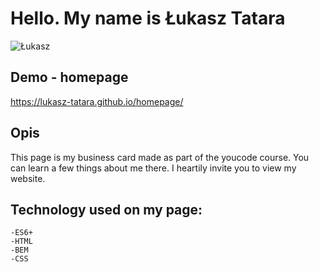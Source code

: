 # Hello. My name is Łukasz Tatara
![Łukasz](https://www.zapisz.net/imagesnew/2021/05/01/055c1395afab26cad288f8495770c95c.jpg)
## Demo - homepage
https://lukasz-tatara.github.io/homepage/
## Opis
This page is my business card made as part of the youcode course. You can learn a few things about me there. I heartily invite you to view my website.

## Technology used on my page:
    -ES6+
    -HTML
    -BEM
    -CSS
